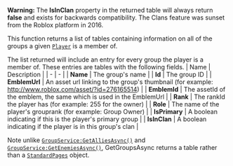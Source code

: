 **Warning:** The **IsInClan** property in the returned table will always
return **false** and exists for backwards compatibility. The Clans feature
was sunset from the Roblox platform in 2016.

This function returns a list of tables containing information on all of
the groups a given [`Player`](https://create.roblox.com/docs/reference/engine/classes/Player) is a member of.

The list returned will include an entry for every group the player is a
member of. These entries are tables with the following fields.
| Name | Description |
| - | - |
| **Name** | The group's name |
| **Id** | The group ID |
| **EmblemUrl** | An asset url linking to the group's thumbnail (for example: http://www.roblox.com/asset/?id=276165514) |
| **EmblemId** | The assetId of the emblem, the same which is used in the EmblemUrl |
| **Rank** | The rankId the player has (for example: 255 for the owner) |
| **Role** | The name of the player's grouprank (for example: Group Owner) |
| **IsPrimary** | A boolean indicating if this is the player's primary group |
| **IsInClan** | A boolean indicating if the player is in this group's clan |

Note unlike [`GroupService:GetAlliesAsync()`](https://create.roblox.com/docs/reference/engine/classes/GroupService#GetAlliesAsync) and
[`GroupService:GetEnemiesAsync()`](https://create.roblox.com/docs/reference/engine/classes/GroupService#GetEnemiesAsync), GetGroupsAsync returns a table
rather than a [`StandardPages`](https://create.roblox.com/docs/reference/engine/classes/StandardPages) object.